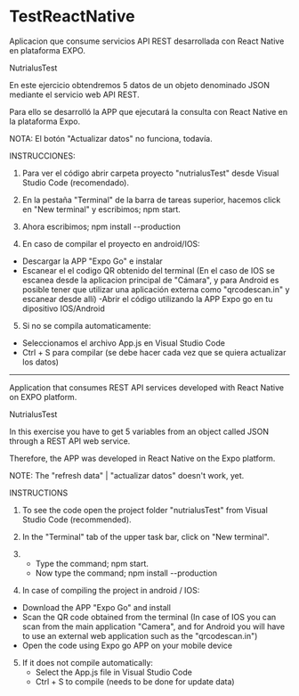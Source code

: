 # TestReactNative
Aplicacion que consume servicios API REST desarrollada con React Native en plataforma EXPO. 

NutrialusTest

En este ejercicio obtendremos 5 datos de un objeto denominado JSON mediante el servicio web API REST. 

Para ello se desarrolló la APP que ejecutará la consulta con React Native en la plataforma Expo. 

NOTA: El botón "Actualizar datos" no funciona, todavía.

INSTRUCCIONES:

1) Para ver el código abrir carpeta proyecto "nutrialusTest" desde Visual Studio Code (recomendado). 

2) En la pestaña "Terminal" de la barra de tareas superior, hacemos click en "New terminal" y escribimos; npm start.

3) Ahora escribimos; npm install --production

4) En caso de compilar el proyecto en android/IOS:

 - Descargar la APP "Expo Go" e instalar
 - Escanear el el codigo QR obtenido del terminal (En el caso de IOS se escanea desde la aplicacion principal de "Cámara", y para Android es posible tener que utilizar una aplicación externa como "qrcodescan.in" y escanear desde allí) 
 -Abrir el código utilizando la APP Expo go en tu dipositivo IOS/Android
 

5) Si no se compila automaticamente: 
  - Seleccionamos el archivo App.js en Visual Studio Code
  - Ctrl + S para compilar (se debe hacer cada vez que se quiera actualizar los datos)

---------------------------------------------------------------------
Application that consumes REST API services developed with React Native on EXPO platform. 

NutrialusTest

In this exercise you have to get 5 variables from an object called JSON through a REST API web service.

Therefore, the APP was developed in React Native on the Expo platform.

NOTE: The "refresh data" | "actualizar datos" doesn't work, yet. 

INSTRUCTIONS

1) To see the code open the project folder "nutrialusTest" from Visual Studio Code (recommended).

2) In the "Terminal" tab of the upper task bar, click on "New terminal". 

3) - Type the command; npm start.
   - Now type the command; npm install --production

4) In case of compiling the project in android / IOS:

  - Download the APP "Expo Go" and install
  - Scan the QR code obtained from the terminal (In case of IOS you can scan from the main application "Camera", and for Android you will have to use an external web application such as the "qrcodescan.in")
  - Open the code using Expo go APP on your mobile device
 

5) If it does not compile automatically:
   - Select the App.js file in Visual Studio Code
   - Ctrl + S to compile (needs to be done for update data)
